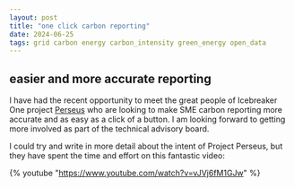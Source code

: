 ```yaml
---
layout: post
title: "one click carbon reporting"
date: 2024-06-25
tags: grid carbon energy carbon_intensity green_energy open_data
---
```


## easier and more accurate reporting

I have had the recent opportunity to meet the great people of Icebreaker One project [Perseus](https://icebreakerone.org/perseus/) who are looking to make SME carbon reporting more accurate and as easy as a click of a button.  I am looking forward to getting more involved as part of the technical advisory board.

I could try and write in more detail about the intent of Project Perseus, but they have spent the time and effort on this fantastic video:

{% youtube "https://www.youtube.com/watch?v=vJVj6fM1GJw" %}
